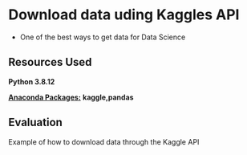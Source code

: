 # Download data uding Kaggles API
* One of the best ways to get data for Data Science

## Resources Used
**Python 3.8.12** 

[**Anaconda Packages:**](requirements.txt)
**kaggle,pandas**

## Evaluation 
Example of how to download data through the Kaggle API 